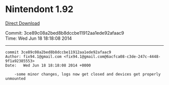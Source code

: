 # Nintendont 1.92
[Direct Download](./Nintendont.zip)

Commit: 3ce89c08a2bed8b8dccbe11912aa1ede92afaac9  
Time: Wed Jun 18 18:18:08 2014   

-----

```
commit 3ce89c08a2bed8b8dccbe11912aa1ede92afaac9
Author: fix94.1@gmail.com <fix94.1@gmail.com@6acfca08-c3de-247c-4448-9f1a92385553>
Date:   Wed Jun 18 18:18:08 2014 +0000

    -some minor changes, logs now get closed and devices get properly unmounted
```
